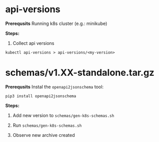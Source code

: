 # api-versions

**Prerequsits**
Running k8s cluster (e.g.: minikube)

**Steps:**

1. Collect api versions

```
kubectl api-versions > api-versions/<my-version>
```

# schemas/v1.XX-standalone.tar.gz

**Prerequsits**
Instal the `openapi2jsonschema` tool:

```
pip3 install openapi2jsonschema
```

**Steps:**

1. Add new version to `schemas/gen-k8s-schemas.sh`

2. Run `schemas/gen-k8s-schemas.sh`

3. Observe new archive created
